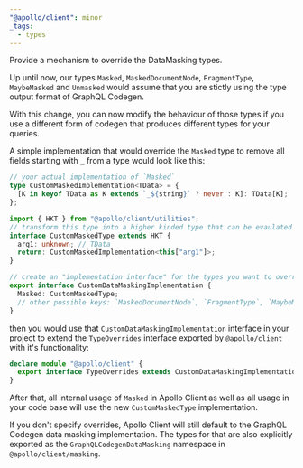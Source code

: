 ```yaml
---
"@apollo/client": minor
_tags:
  - types
---
```


Provide a mechanism to override the DataMasking types.

Up until now, our types `Masked`, `MaskedDocumentNode`, `FragmentType`, `MaybeMasked` and `Unmasked` would assume that you are stictly using the type output format of GraphQL Codegen.

With this change, you can now modify the behaviour of those types if you use a different form of codegen that produces different types for your queries.

A simple implementation that would override the `Masked` type to remove all fields starting with `_` from a type would look like this:

```ts
// your actual implementation of `Masked`
type CustomMaskedImplementation<TData> = {
  [K in keyof TData as K extends `_${string}` ? never : K]: TData[K];
};

import { HKT } from "@apollo/client/utilities";
// transform this type into a higher kinded type that can be evaulated at a later time
interface CustomMaskedType extends HKT {
  arg1: unknown; // TData
  return: CustomMaskedImplementation<this["arg1"]>;
}

// create an "implementation interface" for the types you want to override
export interface CustomDataMaskingImplementation {
  Masked: CustomMaskedType;
  // other possible keys: `MaskedDocumentNode`, `FragmentType`, `MaybeMasked` and `Unmasked`
}
```
then you would use that `CustomDataMaskingImplementation` interface in your project to extend the `TypeOverrides` interface exported by `@apollo/client` with it's functionality:

```ts
declare module "@apollo/client" {
  export interface TypeOverrides extends CustomDataMaskingImplementation {}
}
```

After that, all internal usage of `Masked` in Apollo Client as well as all usage in your code base will use the new `CustomMaskedType` implementation.

If you don't specify overrides, Apollo Client will still default to the GraphQL Codegen data masking implementation.
The types for that are also explicitly exported as the `GraphQLCodegenDataMasking` namespace in `@apollo/client/masking`.
